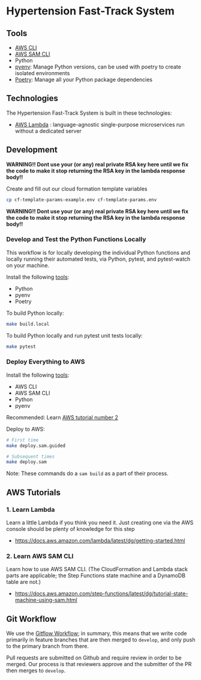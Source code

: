 # Hypertension Fast-Track System

## Tools

- [AWS CLI](https://docs.aws.amazon.com/cli/latest/userguide/cli-chap-install.html)
- [AWS SAM CLI](https://docs.aws.amazon.com/serverless-application-model/latest/developerguide/serverless-sam-cli-install.html)
- Python
- [pyenv](https://github.com/pyenv/pyenv): Manage Python versions, can be used with poetry to create isolated environments
- [Poetry](https://python-poetry.org/): Manage all your Python package dependencies

## Technologies

The Hypertension Fast-Track System is built in these technologies:

- [AWS Lambda](https://aws.amazon.com/lambda/) : language-agnostic single-purpose microservices run without a dedicated server

## Development

**WARNING!! Dont use your (or any) real private RSA key here until we fix the code to make it stop returning the RSA key in the lambda response body!!**

Create and fill out our cloud formation template variables
```sh
cp cf-template-params-example.env cf-template-params.env
```

**WARNING!! Dont use your (or any) real private RSA key here until we fix the code to make it stop returning the RSA key in the lambda response body!!**

### Develop and Test the Python Functions Locally

This workflow is for locally developing the individual Python functions and locally running their automated tests, via Python, pytest, and pytest-watch on your machine.

Install the following [tools](#Tools):
- Python
- pyenv
- Poetry

To build Python locally:
```sh
make build.local
```

To build Python locally and run pytest unit tests locally:
```sh
make pytest
```

### Deploy Everything to AWS

Install the following [tools](#Tools):
- AWS CLI
- AWS SAM CLI
- Python
- pyenv

Recommended: Learn [AWS tutorial number 2](#AWS-Tutorials)

Deploy to AWS:
```sh
# First time
make deploy.sam.guided

# Subsequent times
make deploy.sam
```

Note: These commands do a `sam build` as a part of their process.

## AWS Tutorials

### 1. Learn Lambda

Learn a little Lambda if you think you need it. Just creating one via the AWS console should be plenty of knowledge for this step
- https://docs.aws.amazon.com/lambda/latest/dg/getting-started.html

### 2. Learn AWS SAM CLI

Learn how to use AWS SAM CLI. (The CloudFormation and Lambda stack parts are applicable; the Step Functions state machine and a DynamoDB table are not.)
- https://docs.aws.amazon.com/step-functions/latest/dg/tutorial-state-machine-using-sam.html

## Git Workflow
We use the [Gitflow Workflow](https://www.atlassian.com/git/tutorials/comparing-workflows/gitflow-workflow); in summary, this means that we write code primarily in feature branches that are then merged to `develop`, and only push to the primary branch from there.

Pull requests are submitted on Github and require review in order to be merged. Our process is that reviewers approve and the submitter of the PR then merges to `develop`.
